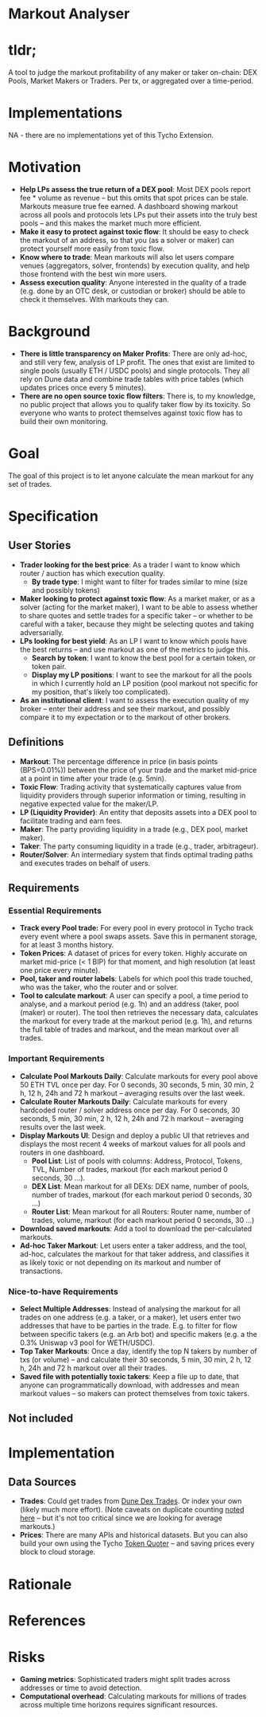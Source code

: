 # Markout Analyser
# tldr;
A tool to judge the markout profitability of any maker or taker on-chain: DEX Pools, Market Makers or Traders. Per tx, or aggregated over a time-period.
# Implementations
NA - there are no implementations yet of this Tycho Extension.
# Motivation
- **Help LPs assess the true return of a DEX pool**: Most DEX pools report fee * volume as revenue – but this omits that spot prices can be stale. Markouts measure true fee earned. A dashboard showing markout across all pools and protocols lets LPs put their assets into the truly best pools – and this makes the market much more efficient.
- **Make it easy to protect against toxic flow**: It should be easy to check the markout of an address, so that you (as a solver or maker) can protect yourself more easily from toxic flow.
- **Know where to trade**: Mean markouts will also let users compare venues (aggregators, solver, frontends) by execution quality, and help those frontend with the best win more users.
- **Assess execution quality**: Anyone interested in the quality of a trade (e.g. done by an OTC desk, or custodian or broker) should be able to check it themselves. With markouts they can.
# Background
- **There is little transparency on Maker Profits**: There are only ad-hoc, and still very few, analysis of LP profit. The ones that exist are limited to single pools (usually ETH / USDC pools) and single protocols. They all rely on Dune data and combine trade tables with price tables (which updates prices once every 5 minutes).
- **There are no open source toxic flow filters**: There is, to my knowledge, no public project that allows you to qualify taker flow by its toxicity. So everyone who wants to protect themselves against toxic flow has to build their own monitoring.
# Goal
The goal of this project is to let anyone calculate the mean markout for any set of trades.
# Specification
## User Stories
- **Trader looking for the best price**: As a trader I want to know which router / auction has which execution quality.
	- **By trade type**: I might want to filter for trades similar to mine (size and possibly tokens)
- **Maker looking to protect against toxic flow**: As a market maker, or as a solver (acting for the market maker), I want to be able to assess whether to share quotes and settle trades for a specific taker – or whether to be careful with a taker, because they might be selecting quotes and taking adversarially.
- **LPs looking for best yield**: As an LP I want to know which pools have the best returns – and use markout as one of the metrics to judge this.
	- **Search by token**: I want to know the best pool for a certain token, or token pair.
	- **Display my LP positions**: I want to see the markout for all the pools in which I currently hold an LP position (pool markout not specific for my position, that's likely too complicated).
- **As an institutional client**: I want to assess the execution quality of my broker – enter their address and see their markout, and possibly compare it to my expectation or to the markout of other brokers.
## Definitions
- **Markout**: The percentage difference in price (in basis points (BPS=0.01%)) between the price of your trade and the market mid-price at a point in time after your trade (e.g. 5min).
- **Toxic Flow**: Trading activity that systematically captures value from liquidity providers through superior information or timing, resulting in negative expected value for the maker/LP.
- **LP (Liquidity Provider)**: An entity that deposits assets into a DEX pool to facilitate trading and earn fees.
- **Maker**: The party providing liquidity in a trade (e.g., DEX pool, market maker).
- **Taker**: The party consuming liquidity in a trade (e.g., trader, arbitrageur).
- **Router/Solver**: An intermediary system that finds optimal trading paths and executes trades on behalf of users. 
## Requirements
### Essential Requirements
- **Track every Pool trade:** For every pool in every protocol in Tycho track every event where a pool swaps assets. Save this in permanent storage, for at least 3 months history.
- **Token Prices**: A dataset of prices for every token. Highly accurate on market mid-price (< 1 BIP) for that moment, and high resolution (at least one price every minute).
- **Pool, taker and router labels**: Labels for which pool this trade touched, who was the taker, who the router and or solver. 
- **Tool to calculate markout**: A user can specify a pool, a time period to analyse, and a markout period (e.g. 1h) and an address (taker, pool (maker) or router). The tool then retrieves the necessary data, calculates the markout for every trade at the markout period (e.g. 1h), and returns the full table of trades and markout, and the mean markout over all trades.
### Important Requirements
- **Calculate Pool Markouts Daily**: Calculate markouts for every pool above 50 ETH TVL once per day. For 0 seconds, 30 seconds, 5 min, 30 min, 2 h, 12 h, 24h and 72 h markout – averaging results over the last week.
- **Calculate Router Markouts Daily**: Calculate markouts for every hardcoded router / solver address once per day. For 0 seconds, 30 seconds, 5 min, 30 min, 2 h, 12 h, 24h and 72 h markout – averaging results over the last week.
- **Display Markouts UI**: Design and deploy a public UI that retrieves and displays the most recent 4 weeks of markout values for all pools and routers in one dashboard.
	- **Pool List**: List of pools with columns: Address, Protocol, Tokens, TVL, Number of trades, markout (for each markout period 0 seconds, 30 ...).
	- **DEX List**: Mean markout for all DEXs: DEX name, number of pools, number of trades, markout (for each markout period 0 seconds, 30 ...)
	- **Router List**: Mean markout for all Routers: Router name, number of trades, volume, markout (for each markout period 0 seconds, 30 ...)
- **Download saved markouts**: Add a tool to download the per-calculated markouts.
- **Ad-hoc Taker Markout**: Let users enter a taker address, and the tool, ad-hoc, calculates the markout for that taker address, and classifies it as likely toxic or not depending on its markout and number of transactions.
### Nice-to-have Requirements
- **Select Multiple Addresses**: Instead of analysing the markout for all trades on one address (e.g. a taker, or a maker), let users enter two addresses that have to be parties in the trade. E.g. to filter for flow between specific takers (e.g. an Arb bot) and specific makers (e.g. a the 0.3% Uniswap v3 pool for WETH/USDC). 
- **Top Taker Markouts**: Once a day, identify the top N takers by number of txs (or volume) – and calculate their 30 seconds, 5 min, 30 min, 2 h, 12 h, 24h and 72 h markout over all their trades.
- **Saved file with potentially toxic takers**: Keep a file up to date, that anyone can programmatically download, with addresses and mean markout values – so makers can protect themselves from toxic takers.
## Not included
# Implementation
## Data Sources
- **Trades**: Could get trades from [Dune Dex Trades](https://docs.dune.com/data-catalog/curated/evm/DEX/dex-trades). Or index your own (likely much more effort). (Note caveats on duplicate counting [noted here](https://docs.dune.com/data-catalog/curated/evm/DEX/dex-trades) – but it's not too critical since we are looking for average markouts.)
- **Prices**: There are many APIs and historical datasets. But you can also build your own using the Tycho [Token Quoter](https://github.com/propeller-heads/tycho-x/blob/main/TAP-3.md) – and saving prices every block to cloud storage.

# Rationale

# References

# Risks
- **Gaming metrics**: Sophisticated traders might split trades across addresses or time to avoid detection.
- **Computational overhead**: Calculating markouts for millions of trades across multiple time horizons requires significant resources.